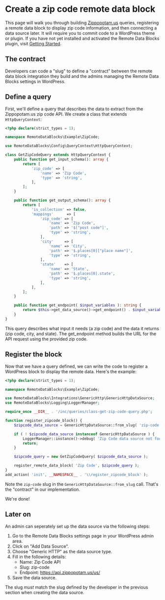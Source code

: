 # Create a zip code remote data block

This page will walk you through building [Zippopotam.us](https://zippopotam.us/) queries, registering a remote data block to display zip code information, and then connecting a data source later. It will require you to commit code to a WordPress theme or plugin. If you have not yet installed and activated the Remote Data Blocks plugin, visit [Getting Started](https://remotedatablocks.com/getting-started/).

## The contract

Developers can code a "slug" to define a "contract" between the remote data block integration they build and the admins managing the Remote Data Blocks settings in WordPress.

## Define a query

First, we'll define a query that describes the data to extract from the Zippopotam.us zip code API. We create a class that extends `HttpQueryContext`:

```php
<?php declare(strict_types = 1);

namespace RemoteDataBlocks\Example\ZipCode;

use RemoteDataBlocks\Config\QueryContext\HttpQueryContext;

class GetZipCodeQuery extends HttpQueryContext {
	public function get_input_schema(): array {
		return [
			'zip_code' => [
				'name' => 'Zip Code',
				'type' => 'string',
			],
		];
	}

	public function get_output_schema(): array {
		return [
			'is_collection' => false,
			'mappings'      => [
				'zip_code' => [
					'name' => 'Zip Code',
					'path' => '$["post code"]',
					'type' => 'string',
				],
				'city'     => [
					'name' => 'City',
					'path' => '$.places[0]["place name"]',
					'type' => 'string',
				],
				'state'    => [
					'name' => 'State',
					'path' => '$.places[0].state',
					'type' => 'string',
				],
			],
		];
	}

	public function get_endpoint( $input_variables ): string {
		return $this->get_data_source()->get_endpoint() . $input_variables['zip_code'];
	}
}
```

This query describes what input it needs (a zip code) and the data it returns (zip code, city, and state). The get_endpoint method builds the URL for the API request using the provided zip code.

## Register the block

Now that we have a query defined, we can write the code to register a WordPress block to display the remote data. Here's the example:

```php
<?php declare(strict_types = 1);

namespace RemoteDataBlocks\Example\ZipCode;

use RemoteDataBlocks\Integrations\GenericHttp\GenericHttpDataSource;
use RemoteDataBlocks\Logging\LoggerManager;

require_once __DIR__ . '/inc/queries/class-get-zip-code-query.php';

function register_zipcode_block() {
	$zipcode_data_source = GenericHttpDataSource::from_slug( 'zip-code' );

	if ( ! $zipcode_data_source instanceof GenericHttpDataSource ) {
		LoggerManager::instance()->debug( 'Zip Code data source not found' );
		return;
	}

	$zipcode_query = new GetZipCodeQuery( $zipcode_data_source );

	register_remote_data_block( 'Zip Code', $zipcode_query );
}
add_action( 'init', __NAMESPACE__ . '\\register_zipcode_block' );

```

Note the `zip-code` slug in the `GenericHttpDataSource::from_slug` call. That's the "contract" in our implementation.

We're done!

## Later on

An admin can seperately set up the data source via the following steps:

1. Go to the Remote Data Blocks settings page in your WordPress admin area.
2. Click on "Add Data Source".
3. Choose "Generic HTTP" as the data source type.
4. Fill in the following details:
   - Name: Zip Code API
   - Slug: zip-code
   - Endpoint: https://api.zippopotam.us/us/
5. Save the data source.

The slug _must_ match the slug defined by the developer in the previous section when creating the data source.
